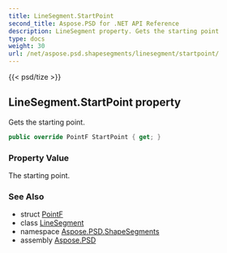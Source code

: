 ```yaml
---
title: LineSegment.StartPoint
second_title: Aspose.PSD for .NET API Reference
description: LineSegment property. Gets the starting point
type: docs
weight: 30
url: /net/aspose.psd.shapesegments/linesegment/startpoint/
---
```

{{< psd/tize >}}
## LineSegment.StartPoint property

Gets the starting point.

```csharp
public override PointF StartPoint { get; }
```

### Property Value

The starting point.

### See Also

* struct [PointF](../../../aspose.psd/pointf/)
* class [LineSegment](../)
* namespace [Aspose.PSD.ShapeSegments](../../../aspose.psd.shapesegments/)
* assembly [Aspose.PSD](../../../)


